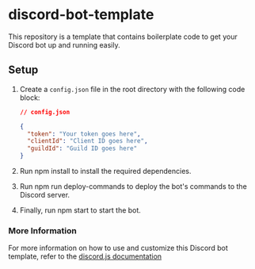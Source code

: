 # discord-bot-template

This repository is a template that contains boilerplate code to get your Discord bot up and running easily.

## Setup

1. Create a `config.json` file in the root directory with the following code block:

   ```json
   // config.json

   {
     "token": "Your token goes here",
     "clientId": "Client ID goes here",
     "guildId": "Guild ID goes here"
   }
   
2. Run npm install to install the required dependencies.

3. Run npm run deploy-commands to deploy the bot's commands to the Discord server.

4. Finally, run npm start to start the bot.

### More Information

For more information on how to use and customize this Discord bot template, refer to the [discord.js documentation](https://discord.js.org/)
